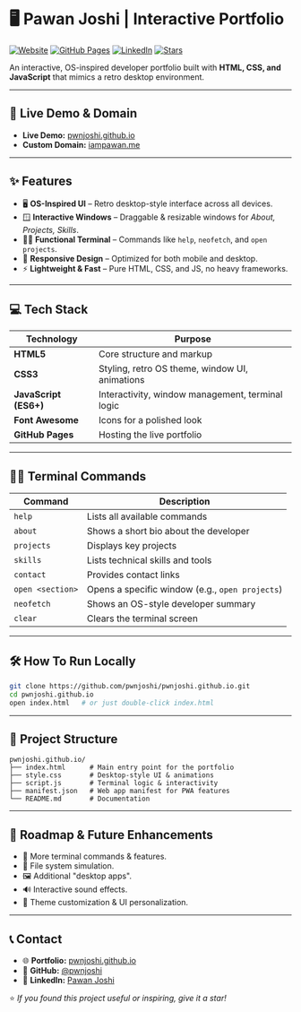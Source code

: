 # 🖥️ Pawan Joshi | Interactive Portfolio
[![Website](https://img.shields.io/badge/Website-iampawan.me-blue?style=for-the-badge&logo=google-chrome)](https://iampawan.me)
[![GitHub Pages](https://img.shields.io/badge/Live-Demo-black?style=for-the-badge&logo=github)](https://pwnjoshi.github.io)
[![LinkedIn](https://img.shields.io/badge/LinkedIn-Pawan%20Joshi-0A66C2?style=for-the-badge&logo=linkedin)](https://linkedin.com/in/pawan-joshi)
[![Stars](https://img.shields.io/github/stars/pwnjoshi/pwnjoshi.github.io?style=for-the-badge&logo=github)](https://github.com/pwnjoshi/pwnjoshi.github.io/stargazers)

An interactive, OS-inspired developer portfolio built with **HTML, CSS, and JavaScript** that mimics a retro desktop environment.

---

## 🚀 Live Demo & Domain
- **Live Demo:** [pwnjoshi.github.io](https://pwnjoshi.github.io)
- **Custom Domain:** [iampawan.me](https://iampawan.me)

---

## ✨ Features
- 🖥️ **OS-Inspired UI** – Retro desktop-style interface across all devices.
- 🪟 **Interactive Windows** – Draggable & resizable windows for *About, Projects, Skills*.
- 👨‍💻 **Functional Terminal** – Commands like `help`, `neofetch`, and `open projects`.
- 📱 **Responsive Design** – Optimized for both mobile and desktop.
- ⚡ **Lightweight & Fast** – Pure HTML, CSS, and JS, no heavy frameworks.

---

## 💻 Tech Stack
| Technology       | Purpose |
|------------------|---------|
| **HTML5**        | Core structure and markup |
| **CSS3**         | Styling, retro OS theme, window UI, animations |
| **JavaScript (ES6+)** | Interactivity, window management, terminal logic |
| **Font Awesome** | Icons for a polished look |
| **GitHub Pages** | Hosting the live portfolio |

---

## 👨‍💻 Terminal Commands
| Command          | Description |
|------------------|-------------|
| `help`           | Lists all available commands |
| `about`          | Shows a short bio about the developer |
| `projects`       | Displays key projects |
| `skills`         | Lists technical skills and tools |
| `contact`        | Provides contact links |
| `open <section>` | Opens a specific window (e.g., `open projects`) |
| `neofetch`       | Shows an OS-style developer summary |
| `clear`          | Clears the terminal screen |

---

## 🛠️ How To Run Locally
```bash
git clone https://github.com/pwnjoshi/pwnjoshi.github.io.git
cd pwnjoshi.github.io
open index.html   # or just double-click index.html
```

---

## 📁 Project Structure
```
pwnjoshi.github.io/
├── index.html      # Main entry point for the portfolio
├── style.css       # Desktop-style UI & animations
├── script.js       # Terminal logic & interactivity
├── manifest.json   # Web app manifest for PWA features
└── README.md       # Documentation
```

---

## 🎯 Roadmap & Future Enhancements
- 🔧 More terminal commands & features.
- 📂 File system simulation.
- 🖼️ Additional "desktop apps".
- 🔊 Interactive sound effects.
- 🎨 Theme customization & UI personalization.

---

## 📞 Contact
- 🌐 **Portfolio:** [pwnjoshi.github.io](https://pwnjoshi.github.io)
- 🐙 **GitHub:** [@pwnjoshi](https://github.com/pwnjoshi)
- 💼 **LinkedIn:** [Pawan Joshi](https://linkedin.com/in/pawan-joshi)

⭐ *If you found this project useful or inspiring, give it a star!*
